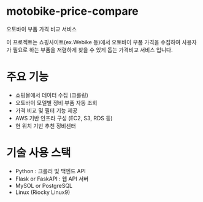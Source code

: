 # motobike-price-compare
오토바이 부품 가격 비교 서비스

이 프로젝트는 쇼핑사이트(ex.Webike 등)에서 오토바이 부품 가격을 수집하여
사용자가 필요로 하는 부품을 저렴하게 찾을 수 있게 돕는 가격비교 서비스 입니다. 

# 주요 기능
 - 쇼핑몰에서 데이터 수집 (크롤링)
 - 오토바이 모델별 정비 부품 자동 조회
 - 가격 비교 및 필터 기능 제공
 - AWS 기반 인프라 구성 (EC2, S3, RDS 등)
 - 현 위치 기반 추천 정비센터 


# 기술 사용 스택
 - Python : 크롤러 및 백엔드 API
 - Flask or FaskAPI : 웹 API 서버
 - MySOL or PostgreSQL
 - Linux (Riocky Linux9)
 

   
